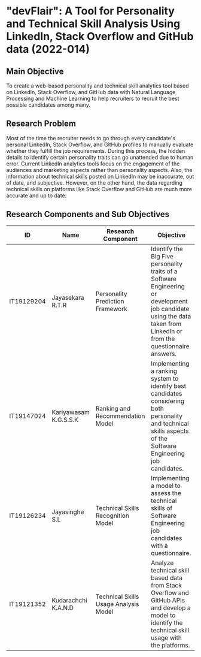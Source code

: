 # "devFlair": A Tool for Personality and Technical Skill Analysis Using LinkedIn, Stack Overflow and GitHub data (2022-014)

## Main Objective

To create a web-based personality and technical skill analytics tool based on LinkedIn, Stack Overflow, and GitHub data with Natural Language Processing and Machine Learning to help recruiters to recruit the best possible candidates among many.

## Research Problem

Most of the time the recruiter needs to go through every candidate's personal LinkedIn, Stack Overflow, and GitHub profiles to manually evaluate whether they fulfill the job requirements. During this process, the hidden details to identify certain personality traits can go unattended due to human error. Current LinkedIn analytics tools focus on the engagement of the audiences and marketing aspects rather than personality aspects. Also, the information about technical skills posted on LinkedIn may be inaccurate, out of date, and subjective. However, on the other hand, the data regarding technical skills on platforms like Stack Overflow and GitHub are much more accurate and up to date.

## Research Components and Sub Objectives

| **ID**     	| **Name**              	| **Research Component**                	| **Objective**                                                                                                                                                         	|
|------------	|-----------------------	|---------------------------------------	|-----------------------------------------------------------------------------------------------------------------------------------------------------------------------	|
| IT19129204 	| Jayasekara R.T.R      	| Personality Prediction Framework      	| Identify the Big Five personality traits of a Software Engineering or development job candidate using the data taken from LinkedIn or from the questionnaire answers. 	|
| IT19147024 	| Kariyawasam K.G.S.S.K 	| Ranking and Recommendation Model      	| Implementing a ranking system to identify best candidates considering both personality and technical skills aspects of the Software Engineering job candidates.       	|
| IT19126234 	| Jayasinghe S.L        	| Technical Skills Recognition Model    	| Implementing a model to assess the technical skills of Software Engineering job candidates with a questionnaire.                                                      	|
| IT19121352 	| Kudarachchi K.A.N.D   	| Technical Skills Usage Analysis Model 	| Analyze technical skill based data from Stack Overflow and GitHub APIs and develop a model to identify the technical skill usage with the platforms.                  	|
